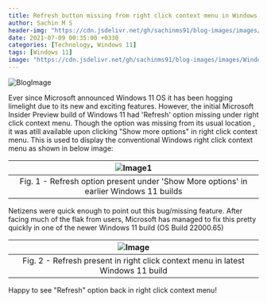 ```yaml
---
title: Refresh button missing from right click context menu in Windows 11
author: Sachin M S
header-img: "https://cdn.jsdelivr.net/gh/sachinms91/blog-images/images/Windows11/Windows11.jpg"
date: 2021-07-09 00:35:00 +0330
categories: [Technology, Windows 11]
tags: [Windows 11]
image: "https://cdn.jsdelivr.net/gh/sachinms91/blog-images/images/Windows11/Windows11.jpg"
---
```


 ![BlogImage](https://cdn.jsdelivr.net/gh/sachinms91/blog-images/images/Windows11/Windows11.jpg)

Ever since  Microsoft announced  Windows 11 OS it has been hogging limelight due to its new and exciting features. However, the initial Microsoft Insider Preview build of Windows 11 had 'Refresh' option missing under right click context menu. Though the option was missing from its usual location , it was atill available upon clicking "Show more options" in right click context menu. This is used to display the conventional Windows right click context menu as shown in below image:

|![Image1](https://cdn.jsdelivr.net/gh/sachinms91/blog-images/images/Windows11/Windows11-OldRefresh.png)|
|:--:|
| Fig. 1 -  Refresh option present under 'Show More options' in earlier Windows 11 builds|

Netizens were quick enough to point out this bug/missing feature. After facing much of the flak from users, Microsoft has managed to fix this pretty quickly in one of the newer Windows 11 build (OS Build 22000.65)

|![Image](https://cdn.jsdelivr.net/gh/sachinms91/blog-images/images/Windows11/Windows11-Refresh.png)|
|:--:|
| Fig. 2 - Refresh present in right click context menu in latest Windows 11 build |

Happy to see "Refresh" option back in right click context menu! 